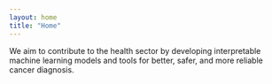 ```yaml
---
layout: home
title: "Home"
---
```


We aim to contribute to the health sector by developing interpretable machine learning models and tools for better, safer, and more reliable cancer diagnosis.
